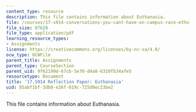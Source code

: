 ```yaml
---
content_type: resource
description: This file contains information about Euthanasia.
file: /courses/17-s914-conversations-you-cant-have-on-campus-race-ethnicity-gender-and-identity-spring-2012/85abf1bf3db0e26f019c725d0ec23be2_MIT17_S914S12_euthanasia2.pdf
file_size: 87628
file_type: application/pdf
learning_resource_types:
- Assignments
license: https://creativecommons.org/licenses/by-nc-sa/4.0/
ocw_type: OCWFile
parent_title: Assignments
parent_type: CourseSection
parent_uid: 9f62199d-67cb-5e70-d4a8-6310fb34afe5
resourcetype: Document
title: '17.S914 Reflection Paper: Euthanasia'
uid: 85abf1bf-3db0-e26f-019c-725d0ec23be2
---
```

This file contains information about Euthanasia.